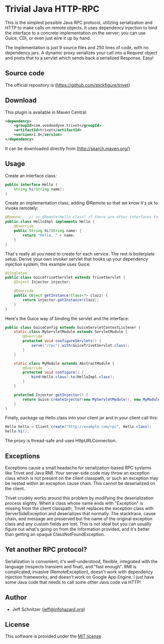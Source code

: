 # Trivial Java HTTP-RPC

This is the simplest possible Java RPC protocol, utilizing serialization and HTTP to make calls on remote objects. It
uses dependency injection to bind the interface to a concrete implementation on the server; you can use Guice,
CDI, or even just wire it up by hand.

The implementation is just 9 source files and 250 lines of code, with no dependency jars. A dynamic proxy serializes
your call into a Request object and posts that to a servlet which sends back a serialized Response. Easy!

## Source code

The official repository is (https://github.com/stickfigure/trivet)

## Download

This plugin is available in Maven Central:

```xml
<dependency>
	<groupId>com.voodoodyne.trivet</groupId>
	<artifactId>trivet</artifactId>
	<version>1.0</version>
</dependency>
```

It can be downloaded directly from [http://search.maven.org/]

## Usage

Create an interface class:

```java
public interface Hello {
	String hi(String name);
}
```

Create an implementation class, adding @Remote so that we know it's ok to invoke remotely:

```java
@Remote    // or @Remote(Hello.class) if there are other interfaces to exclude
public class HelloImpl implements Hello {
	@Override
	public String hi(String name) {
		return "Hello, " + name;
	}
}
```

That's really all you need to create for each service. The rest is boilerplate setup. Derive your own invoker servlet that hooks up your dependency injection system; this example uses Guice:

```java
@Singleton
public class GuiceTrivetServlet extends TrivetServlet {
	@Inject Injector injector;

	@Override
	public Object getInstance(Class<?> clazz) {
		return injector.getInstance(clazz);
	}
}
```

Here's the Guice way of binding the servlet and the interface:

```java
public class GuiceConfig extends GuiceServletContextListener {
	static class MyServletModule extends ServletModule {
		@Override
		protected void configureServlets() {
			serve("/rpc").with(GuiceTrivetServlet.class);
		}
	}

	static class MyModule extends AbstractModule {
		@Override
		protected void configure() {
			bind(Hello.class).to(HelloImpl.class);
		}
	}

	protected Injector getInjector() {
		return Guice.createInjector(new MyServletModule(), new MyModule());
	}
}
```

Finally, package up Hello.class into your client jar and in your client call this:

```java
Hello hello = Client.create("http://example.com/rpc", Hello.class);
hello.hi();
```

The proxy is thread-safe and uses HttpURLConnection.

## Exceptions

Exceptions cause a small headache for serialization-based RPC systems like Trivet and Java RMI. Your server-side
code may throw an exception class which is not present on the client classpath, or such an exception may be nested
within an exception cause chain. This cannot be deserialized on the client.

Trivet crudely works around this problem by modifying the deserialization process slightly. When a class whose name
ends with "Exception" is missing from the client classpath, Trivet replaces the exception class with ServerSideException
and deserializes that normally. The stacktrace, cause chain, and message are preserved but the name of the original exception
class and any custom fields are lost. This is not ideal but you can usually figure out what's going on from the information
provided, and it's better than getting an opaque ClassNotFoundException.

## Yet another RPC protocol?

Serialization is convenient; it's well-understood, flexible, integrated with the language (respects transient and final),
and "fast enough". RMI is complicated, invasive (RemoteException), doesn't work with dependency injection frameworks,
and doesn't work on Google App Engine. I just have some Java code that needs to call some other Java code via HTTP!

## Author

* Jeff Schnitzer (jeff@infohazard.org)

## License

This software is provided under the [MIT license](http://opensource.org/licenses/MIT)
